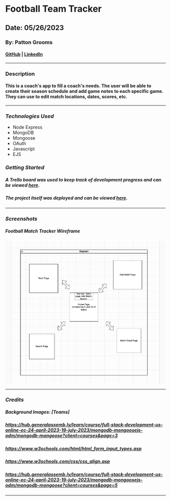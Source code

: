 # Football Team Tracker

## Date: 05/26/2023

### By: Patton Grooms

#### [GitHub](https://github.com/pattongrooms) | [LinkedIn](https://www.linkedin.com/in/patton-grooms/)

---

### Description

#### This is a coach's app to fill a coach's needs. The user will be able to create their season schedule and add game notes to each specific game. They can use to edit match locations, dates, scores, etc.

---

### **_Technologies Used_**

- Node Express
- MongoDB
- Mongoose
- OAuth
- Javascript
- EJS

### **_Getting Started_**

##### A Trello board was used to keep track of development progress and can be viewed [here](https://trello.com/b/l9M0eZN8/football-team-tracker).

##### The project itself was deployed and can be viewed [here]().

---

### **_Screenshots_**

##### Football Match Tracker Wireframe

![WireFrame](match-tracker/public/images/Wireframe.png)

---

### **_Credits_**

##### Background Images: [Teams]

##### https://hub.generalassemb.ly/learn/course/full-stack-development-us-online-ec-24-april-2023-19-july-2023/mongodb-mongoosejs-odm/mongodb-mongoose?client=courses&page=3

##### https://www.w3schools.com/html/html_form_input_types.asp

##### https://www.w3schools.com/css/css_align.asp

##### https://hub.generalassemb.ly/learn/course/full-stack-development-us-online-ec-24-april-2023-19-july-2023/mongodb-mongoosejs-odm/mongodb-mongoose?client=courses&page=5

#####

---
